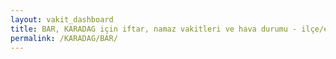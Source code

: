 ```yaml
---
layout: vakit_dashboard
title: BAR, KARADAG için iftar, namaz vakitleri ve hava durumu - ilçe/eyalet seç
permalink: /KARADAG/BAR/
---
```


<script type="text/javascript">
  var GLOBAL_COUNTRY = 'KARADAG';
  var GLOBAL_CITY = 'BAR';
  var GLOBAL_STATE = '';
  var lat = 72;
  var lon = 21;
</script>
